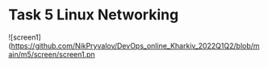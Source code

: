 # Task 5 Linux Networking
![screen1](https://github.com/NikPryvalov/DevOps_online_Kharkiv_2022Q1Q2/blob/main/m5/screen/screen1.pn
